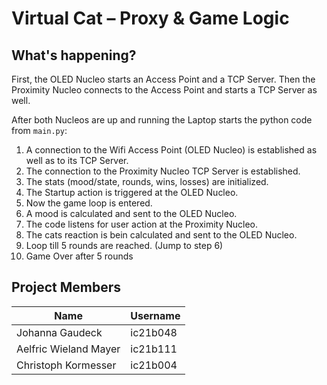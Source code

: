 # Virtual Cat – Proxy & Game Logic

## What's happening?

First, the OLED Nucleo starts an Access Point and a TCP Server.
Then the Proximity Nucleo connects to the Access Point and starts a TCP Server as well.

After both Nucleos are up and running the Laptop starts the python code from `main.py`:

1. A connection to the Wifi Access Point (OLED Nucleo) is established as well as to its TCP Server.
2. The connection to the Proximity Nucleo TCP Server is established.
3. The stats (mood/state, rounds, wins, losses) are initialized.
4. The Startup action is triggered at the OLED Nucleo.
5. Now the game loop is entered.
6. A mood is calculated and sent to the OLED Nucleo.
7. The code listens for user action at the Proximity Nucleo.
8. The cats reaction is bein calculated and sent to the OLED Nucleo.
9. Loop till 5 rounds are reached. (Jump to step 6)
10. Game Over after 5 rounds

## Project Members

| Name                  | Username |
|-----------------------|----------|
| Johanna Gaudeck       | ic21b048 |
| Aelfric Wieland Mayer | ic21b111 |
| Christoph Kormesser   | ic21b004 |
